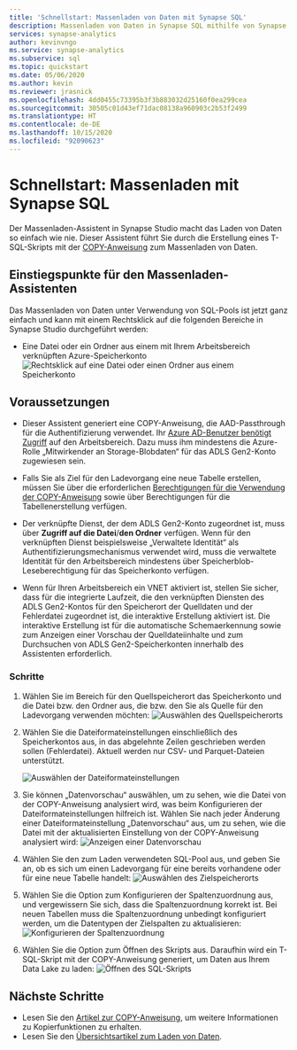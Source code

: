 ```yaml
---
title: 'Schnellstart: Massenladen von Daten mit Synapse SQL'
description: Massenladen von Daten in Synapse SQL mithilfe von Synapse Studio
services: synapse-analytics
author: kevinvngo
ms.service: synapse-analytics
ms.subservice: sql
ms.topic: quickstart
ms.date: 05/06/2020
ms.author: kevin
ms.reviewer: jrasnick
ms.openlocfilehash: 4dd0455c73395b3f3b883032d25160f0ea299cea
ms.sourcegitcommit: 30505c01d43ef71dac08138a960903c2b53f2499
ms.translationtype: HT
ms.contentlocale: de-DE
ms.lasthandoff: 10/15/2020
ms.locfileid: "92090623"
---
```

# <a name="quickstart-bulk-loading-with-synapse-sql"></a>Schnellstart: Massenladen mit Synapse SQL

Der Massenladen-Assistent in Synapse Studio macht das Laden von Daten so einfach wie nie. Dieser Assistent führt Sie durch die Erstellung eines T-SQL-Skripts mit der [COPY-Anweisung](https://docs.microsoft.com/sql/t-sql/statements/copy-into-transact-sql?view=azure-sqldw-latest) zum Massenladen von Daten. 

## <a name="entry-points-to-the-bulk-load-wizard"></a>Einstiegspunkte für den Massenladen-Assistenten

Das Massenladen von Daten unter Verwendung von SQL-Pools ist jetzt ganz einfach und kann mit einem Rechtsklick auf die folgenden Bereiche in Synapse Studio durchgeführt werden:

- Eine Datei oder ein Ordner aus einem mit Ihrem Arbeitsbereich verknüpften Azure-Speicherkonto ![Rechtsklick auf eine Datei oder einen Ordner aus einem Speicherkonto](./sql/media/bulk-load/bulk-load-entry-point-0.png)

## <a name="prerequisites"></a>Voraussetzungen

- Dieser Assistent generiert eine COPY-Anweisung, die AAD-Passthrough für die Authentifizierung verwendet. Ihr [Azure AD-Benutzer benötigt Zugriff](https://docs.microsoft.com/azure/synapse-analytics/sql-data-warehouse/quickstart-bulk-load-copy-tsql-examples#d-azure-active-directory-authentication-aad) auf den Arbeitsbereich. Dazu muss ihm mindestens die Azure-Rolle „Mitwirkender an Storage-Blobdaten“ für das ADLS Gen2-Konto zugewiesen sein.

- Falls Sie als Ziel für den Ladevorgang eine neue Tabelle erstellen, müssen Sie über die erforderlichen [Berechtigungen für die Verwendung der COPY-Anweisung](https://docs.microsoft.com/sql/t-sql/statements/copy-into-transact-sql?view=azure-sqldw-latest#permissions) sowie über Berechtigungen für die Tabellenerstellung verfügen.

- Der verknüpfte Dienst, der dem ADLS Gen2-Konto zugeordnet ist, muss über **Zugriff auf die Datei**/**den Ordner** verfügen. Wenn für den verknüpften Dienst beispielsweise „Verwaltete Identität“ als Authentifizierungsmechanismus verwendet wird, muss die verwaltete Identität für den Arbeitsbereich mindestens über Speicherblob-Leseberechtigung für das Speicherkonto verfügen.

- Wenn für Ihren Arbeitsbereich ein VNET aktiviert ist, stellen Sie sicher, dass für die integrierte Laufzeit, die den verknüpften Diensten des ADLS Gen2-Kontos für den Speicherort der Quelldaten und der Fehlerdatei zugeordnet ist, die interaktive Erstellung aktiviert ist. Die interaktive Erstellung ist für die automatische Schemaerkennung sowie zum Anzeigen einer Vorschau der Quelldateiinhalte und zum Durchsuchen von ADLS Gen2-Speicherkonten innerhalb des Assistenten erforderlich.

### <a name="steps"></a>Schritte

1. Wählen Sie im Bereich für den Quellspeicherort das Speicherkonto und die Datei bzw. den Ordner aus, die bzw. den Sie als Quelle für den Ladevorgang verwenden möchten: ![Auswählen des Quellspeicherorts](./sql/media/bulk-load/bulk-load-source-location.png)

2. Wählen Sie die Dateiformateinstellungen einschließlich des Speicherkontos aus, in das abgelehnte Zeilen geschrieben werden sollen (Fehlerdatei). Aktuell werden nur CSV- und Parquet-Dateien unterstützt.

    ![Auswählen der Dateiformateinstellungen](./sql/media/bulk-load/bulk-load-file-format-settings.png)

3. Sie können „Datenvorschau“ auswählen, um zu sehen, wie die Datei von der COPY-Anweisung analysiert wird, was beim Konfigurieren der Dateiformateinstellungen hilfreich ist. Wählen Sie nach jeder Änderung einer Dateiformateinstellung „Datenvorschau“ aus, um zu sehen, wie die Datei mit der aktualisierten Einstellung von der COPY-Anweisung analysiert wird: ![Anzeigen einer Datenvorschau](./sql/media/bulk-load/bulk-load-file-format-settings-preview-data.png) 

4. Wählen Sie den zum Laden verwendeten SQL-Pool aus, und geben Sie an, ob es sich um einen Ladevorgang für eine bereits vorhandene oder für eine neue Tabelle handelt: ![Auswählen des Zielspeicherorts](./sql/media/bulk-load/bulk-load-target-location.png)

5. Wählen Sie die Option zum Konfigurieren der Spaltenzuordnung aus, und vergewissern Sie sich, dass die Spaltenzuordnung korrekt ist. Bei neuen Tabellen muss die Spaltenzuordnung unbedingt konfiguriert werden, um die Datentypen der Zielspalten zu aktualisieren: ![Konfigurieren der Spaltenzuordnung](./sql/media/bulk-load/bulk-load-target-location-column-mapping.png)

6. Wählen Sie die Option zum Öffnen des Skripts aus. Daraufhin wird ein T-SQL-Skript mit der COPY-Anweisung generiert, um Daten aus Ihrem Data Lake zu laden: ![Öffnen des SQL-Skripts](./sql/media/bulk-load/bulk-load-target-final-script.png)

## <a name="next-steps"></a>Nächste Schritte

- Lesen Sie den [Artikel zur COPY-Anweisung](https://docs.microsoft.com/sql/t-sql/statements/copy-into-transact-sql?view=azure-sqldw-latest#syntax), um weitere Informationen zu Kopierfunktionen zu erhalten.
- Lesen Sie den [Übersichtsartikel zum Laden von Daten](https://docs.microsoft.com/azure/synapse-analytics/sql-data-warehouse/design-elt-data-loading#what-is-elt).
